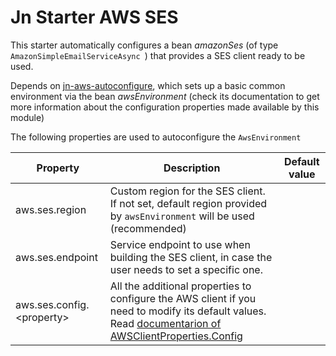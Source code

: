 # Jn Starter AWS SES

This starter automatically configures a bean _amazonSes_ (of type `AmazonSimpleEmailServiceAsync `)
that provides a SES client ready to be used.

Depends on [jn-aws-autoconfigure](../jn-aws-autoconfigure/README.md), which sets up a basic common environment via the
bean _awsEnvironment_
(check its documentation to get more information about the configuration properties made available by this module)

The following properties are used to autoconfigure the `AwsEnvironment`

| Property               | Description                                                                | Default value  |
| ---------------------- | -------------------------------------------------------------------------- | -------------- |
| aws.ses.region | Custom region for the SES client. If not set, default region provided by `awsEnvironment` will be used (recommended) | |
| aws.ses.endpoint  | Service endpoint to use when building the SES client, in case the user needs to set a specific one.  | |
| aws.ses.config.&lt;property&gt;  |  All the additional properties to configure the AWS client if you need to modify its default values. Read [documentarion of AWSClientProperties.Config](../jn-aws-autoconfigure/README.md#awsclientproperties-doc)  | |
